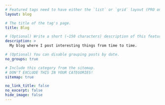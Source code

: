 ```yaml
---
# Featured tags need to have either the `list` or `grid` layout (PRO only).
layout: blog

# The title of the tag's page.
title: Blog

# (Optional) Write a short (~150 characters) description of this featured tag.
description: >
  My blog where I post interesting things from time to time.

# (Optional) You can disable grouping posts by date.
no_groups: true

# Include this category from the sitemap.
# DON'T EXCLUDE THIS IN YOUR CATEGORIES!
sitemap: true

no_link_title: false
no_excerpt: false
hide_image: false
---
```

